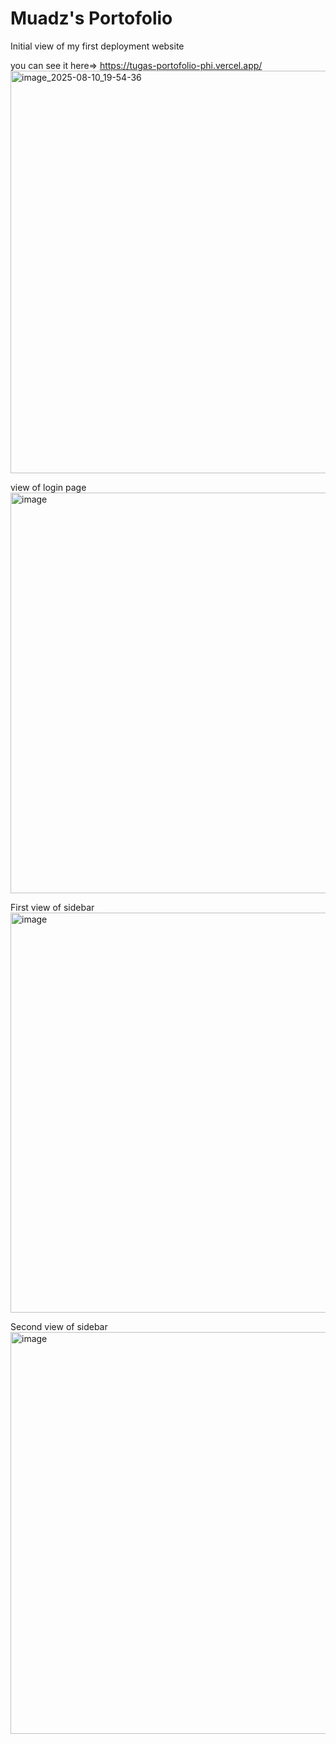 <h1>Muadz's Portofolio</h1>

Initial view of my first deployment website

you can see it here=> https://tugas-portofolio-phi.vercel.app/
<img width="1366" height="644" alt="image_2025-08-10_19-54-36" src="https://github.com/user-attachments/assets/a87efbbc-56b3-4193-8f10-91fc0b00c012" />

view of login page
<img width="1366" height="641" alt="image" src="https://github.com/user-attachments/assets/30efbdf8-6e51-4434-bb96-1baa6058e0fd" />

First view of sidebar
<img width="1366" height="640" alt="image" src="https://github.com/user-attachments/assets/788d167a-20e8-453e-83cd-4ab81b4d9ef6" />

Second view of sidebar 
<img width="1366" height="643" alt="image" src="https://github.com/user-attachments/assets/d5a2b5c2-b6e2-492d-99e4-74b6625cdc19" />
